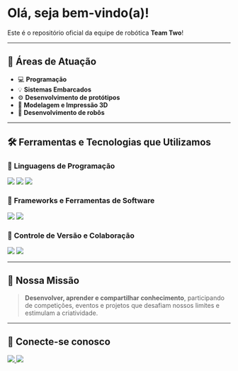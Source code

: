 # Olá, seja bem-vindo(a)!

Este é o repositório oficial da equipe de robótica **Team Two**!  

---

## 🚀 Áreas de Atuação
- 💻 **Programação**
- 💡 **Sistemas Embarcados**
- ⚙️ **Desenvolvimento de protótipos**
- 🔧 **Modelagem e Impressão 3D**
- 🤖 **Desenvolvimento de robôs**

---

## 🛠️ Ferramentas e Tecnologias que Utilizamos

### 🔹 **Linguagens de Programação**
<div>
  <img src="https://img.shields.io/badge/Python-3776AB?style=for-the-badge&logo=python&logoColor=white"/>
  <img src="https://img.shields.io/badge/C-A8B9CC?style=for-the-badge&logo=c&logoColor=white"/>
  <img src="https://img.shields.io/badge/C++-00599C?style=for-the-badge&logo=cplusplus&logoColor=white"/>
</div>

### 🔹 **Frameworks e Ferramentas de Software**
<div>
  <img src="https://img.shields.io/badge/pico--sdk-00ADEF?style=for-the-badge&logo=raspberrypi&logoColor=white"/>
  <img src="https://img.shields.io/badge/Arduino-00979D?style=for-the-badge&logo=arduino&logoColor=white"/>
</div>

### 🔹 **Controle de Versão e Colaboração**
<div>
  <img src="https://img.shields.io/badge/Git-F05032?style=for-the-badge&logo=git&logoColor=white"/>
  <img src="https://img.shields.io/badge/GitHub-181717?style=for-the-badge&logo=github&logoColor=white"/>
</div>

---

## 🌟 Nossa Missão
> **Desenvolver, aprender e compartilhar conhecimento**, participando de competições, eventos e projetos que desafiam nossos limites e estimulam a criatividade.

---

## 🔗 Conecte-se conosco
<p>
  <a href="https://instagram.com/t2_maker">
    <img src="https://img.shields.io/badge/Instagram-E4405F?style=for-the-badge&logo=instagram&logoColor=white"/>
  </a>
  <a href="https://www.youtube.com/@T2_MAKER">
    <img src="https://img.shields.io/badge/YouTube-FF0000?style=for-the-badge&logo=youtube&logoColor=white"/>
  </a>
</p>

